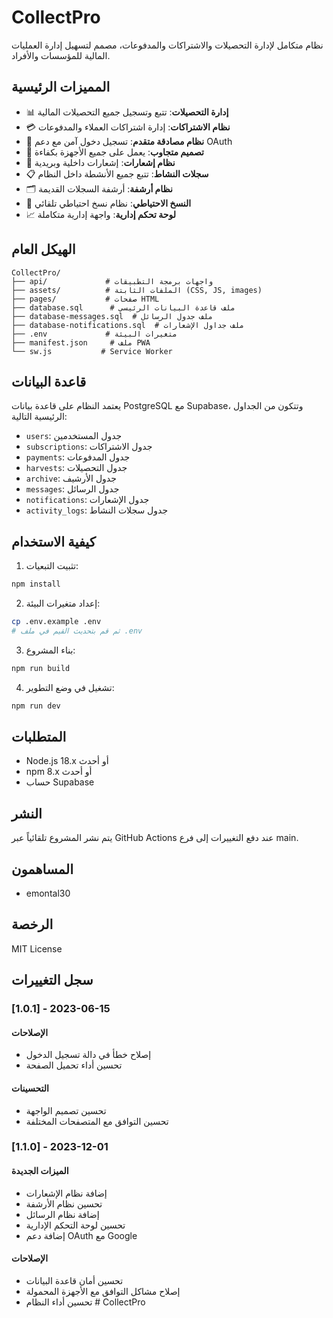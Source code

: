 # CollectPro

نظام متكامل لإدارة التحصيلات والاشتراكات والمدفوعات، مصمم لتسهيل إدارة العمليات المالية للمؤسسات والأفراد.

## المميزات الرئيسية

- 📊 **إدارة التحصيلات**: تتبع وتسجيل جميع التحصيلات المالية
- 💳 **نظام الاشتراكات**: إدارة اشتراكات العملاء والمدفوعات
- 🔐 **نظام مصادقة متقدم**: تسجيل دخول آمن مع دعم OAuth
- 📱 **تصميم متجاوب**: يعمل على جميع الأجهزة بكفاءة
- 📧 **نظام إشعارات**: إشعارات داخلية وبريدية
- 📋 **سجلات النشاط**: تتبع جميع الأنشطة داخل النظام
- 🗂️ **نظام أرشفة**: أرشفة السجلات القديمة
- 🔄 **النسخ الاحتياطي**: نظام نسخ احتياطي تلقائي
- 📈 **لوحة تحكم إدارية**: واجهة إدارية متكاملة

## الهيكل العام

```
CollectPro/
├── api/             # واجهات برمجة التطبيقات
├── assets/          # الملفات الثابتة (CSS, JS, images)
├── pages/           # صفحات HTML
├── database.sql      # ملف قاعدة البيانات الرئيسي
├── database-messages.sql  # ملف جدول الرسائل
├── database-notifications.sql  # ملف جداول الإشعارات
├── .env             # متغيرات البيئة
├── manifest.json     # ملف PWA
└── sw.js           # Service Worker
```

## قاعدة البيانات

يعتمد النظام على قاعدة بيانات PostgreSQL مع Supabase، وتتكون من الجداول الرئيسية التالية:

- `users`: جدول المستخدمين
- `subscriptions`: جدول الاشتراكات
- `payments`: جدول المدفوعات
- `harvests`: جدول التحصيلات
- `archive`: جدول الأرشيف
- `messages`: جدول الرسائل
- `notifications`: جدول الإشعارات
- `activity_logs`: جدول سجلات النشاط

## كيفية الاستخدام

1. تثبيت التبعيات:
```bash
npm install
```

2. إعداد متغيرات البيئة:
```bash
cp .env.example .env
# ثم قم بتحديث القيم في ملف .env
```

3. بناء المشروع:
```bash
npm run build
```

4. تشغيل في وضع التطوير:
```bash
npm run dev
```

## المتطلبات

- Node.js 18.x أو أحدث
- npm 8.x أو أحدث
- حساب Supabase

## النشر

يتم نشر المشروع تلقائياً عبر GitHub Actions عند دفع التغييرات إلى فرع main.

## المساهمون

- emontal30

## الرخصة

MIT License

## سجل التغييرات

### [1.0.1] - 2023-06-15

#### الإصلاحات
- إصلاح خطأ في دالة تسجيل الدخول
- تحسين أداء تحميل الصفحة

#### التحسينات
- تحسين تصميم الواجهة
- تحسين التوافق مع المتصفحات المختلفة

### [1.1.0] - 2023-12-01

#### الميزات الجديدة
- إضافة نظام الإشعارات
- تحسين نظام الأرشفة
- إضافة نظام الرسائل
- تحسين لوحة التحكم الإدارية
- إضافة دعم OAuth مع Google

#### الإصلاحات
- تحسين أمان قاعدة البيانات
- إصلاح مشاكل التوافق مع الأجهزة المحمولة
- تحسين أداء النظام
#   C o l l e c t P r o  
 